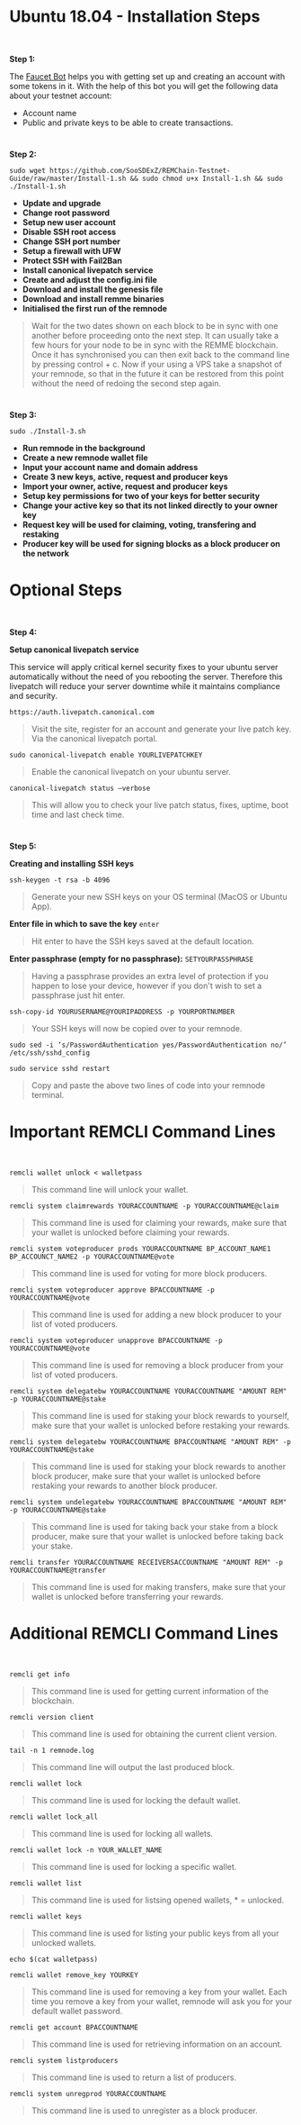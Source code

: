 #
# **Ubuntu 18.04 - Installation Steps**
<br>

__Step 1:__

The [Faucet Bot](https://t.me/RemmeProtocolTestnetFaucetBot) helps you with getting set up and creating an account with some tokens in it. With the help of this bot you will get the following data about your testnet account:

* Account name
* Public and private keys to be able to create transactions.

#

__Step 2:__

```sudo wget https://github.com/SooSDExZ/REMChain-Testnet-Guide/raw/master/Install-1.sh && sudo chmod u+x Install-1.sh && sudo ./Install-1.sh```

* **Update and upgrade**
* **Change root password**
* **Setup new user account**
* **Disable SSH root access**
* **Change SSH port number**
* **Setup a firewall with UFW**
* **Protect SSH with Fail2Ban**
* **Install canonical livepatch service**
* **Create and adjust the config.ini file**
* **Download and install the genesis file**
* **Download and install remme binaries**
* **Initialised the first run of the remnode**

> Wait for the two dates shown on each block to be in sync with one another before proceeding onto the next step. It can usually take a few hours for your node to be in sync with the REMME blockchain. Once it has synchronised you can then exit back to the command line by pressing control + c. Now if your using a VPS take a snapshot of your remnode, so that in the future it can be restored from this point without the need of redoing the second step again.

#

__Step 3:__

```sudo ./Install-3.sh```

* **Run remnode in the background**
* **Create a new remnode wallet file**
* **Input your account name and domain address**
* **Create 3 new keys, active, request and producer keys**
* **Import your owner, active, request and producer keys**
* **Setup key permissions for two of your keys for better security**
* **Change your active key so that its not linked directly to your owner key**
* **Request key will be used for claiming, voting, transfering and restaking**
* **Producer key will be used for signing blocks as a block producer on the network**

#
# Optional Steps
<br>

__Step 4:__

**Setup canonical livepatch service**

This service will apply critical kernel security fixes to your ubuntu server automatically without the need of you rebooting the server. Therefore this livepatch will reduce your server downtime while it maintains compliance and security.

`https://auth.livepatch.canonical.com`

> Visit the site, register for an account and generate your live patch key. Via the canonical livepatch portal.

`sudo canonical-livepatch enable YOURLIVEPATCHKEY`

> Enable the canonical livepatch on your ubuntu server.

`canonical-livepatch status —verbose`

> This will allow you to check your live patch status, fixes, uptime, boot time and last check time. 

#

__Step 5:__

**Creating and installing SSH keys**

`ssh-keygen -t rsa -b 4096`

> Generate your new SSH keys on your OS terminal (MacOS or Ubuntu App).

**Enter file in which to save the key** `enter`

> Hit enter to have the SSH keys saved at the default location.

**Enter passphrase (empty for no passphrase):** `SETYOURPASSPHRASE`

> Having a passphrase provides an extra level of protection if you happen to lose your device, however if you don't wish to set a passphrase just hit enter.

`ssh-copy-id YOURUSERNAME@YOURIPADDRESS -p YOURPORTNUMBER`

> Your SSH keys will now be copied over to your remnode.

`sudo sed -i ‘s/PasswordAuthentication yes/PasswordAuthentication no/’ /etc/ssh/sshd_config`

`sudo service sshd restart`

> Copy and paste the above two lines of code into your remnode terminal.

#
# Important REMCLI Command Lines
<br>

`remcli wallet unlock < walletpass`

> This command line will unlock your wallet.

`remcli system claimrewards YOURACCOUNTNAME -p YOURACCOUNTNAME@claim`

> This command line is used for claiming your rewards, make sure that your wallet is unlocked before claiming your rewards.

`remcli system voteproducer prods YOURACCOUNTNAME BP_ACCOUNT_NAME1 BP_ACCOUNCT_NAME2 -p YOURACCOUNTNAME@vote`

> This command line is used for voting for more block producers.

`remcli system voteproducer approve BPACCOUNTNAME -p YOURACCOUNTNAME@vote`

> This command line is used for adding a new block producer to your list of voted producers.

`remcli system voteproducer unapprove BPACCOUNTNAME -p YOURACCOUNTNAME@vote`

> This command line is used for removing a block producer from your list of voted producers.

`remcli system delegatebw YOURACCOUNTNAME YOURACCOUNTNAME "AMOUNT REM" -p YOURACCOUNTNAME@stake`

> This command line is used for staking your block rewards to yourself, make sure that your wallet is unlocked before restaking your rewards.

`remcli system delegatebw YOURACCOUNTNAME BPACCOUNTNAME "AMOUNT REM" -p YOURACCOUNTNAME@stake`

> This command line is used for staking your block rewards to another block producer, make sure that your wallet is unlocked before restaking your rewards to another block producer.

`remcli system undelegatebw YOURACCOUNTNAME BPACCOUNTNAME "AMOUNT REM" -p YOURACCOUNTNAME@stake`

> This command line is used for taking back your stake from a block producer, make sure that your wallet is unlocked before taking back your stake.

`remcli transfer YOURACCOUNTNAME RECEIVERSACCOUNTNAME "AMOUNT REM" -p YOURACCOUNTNAME@transfer`

> This command line is used for making transfers, make sure that your wallet is unlocked before transferring your rewards.

#
# Additional REMCLI Command Lines
<br>

`remcli get info`

> This command line is used for getting current information of the blockchain.

`remcli version client`

> This command line is used for obtaining the current client version.

`tail -n 1 remnode.log`

> This command line will output the last produced block.

`remcli wallet lock`

> This command line is used for locking the default wallet.

`remcli wallet lock_all`

> This command line is used for locking all wallets.

`remcli wallet lock -n YOUR_WALLET_NAME`

> This command line is used for locking a specific wallet.

`remcli wallet list`

> This command line is used for listsing opened wallets, * = unlocked.

`remcli wallet keys`

> This command line is used for listing your public keys from all your unlocked wallets.

`echo $(cat walletpass)`

`remcli wallet remove_key YOURKEY`

> This command line is used for removing a key from your wallet. Each time you remove a key from your wallet, remnode will ask you for your default wallet password.

`remcli get account BPACCOUNTNAME`

> This command line is used for retrieving information on an account.

`remcli system listproducers`

> This command line is used to return a list of producers.

`remcli system unregprod YOURACCOUNTNAME`

> This command line is used to unregister as a block producer.
